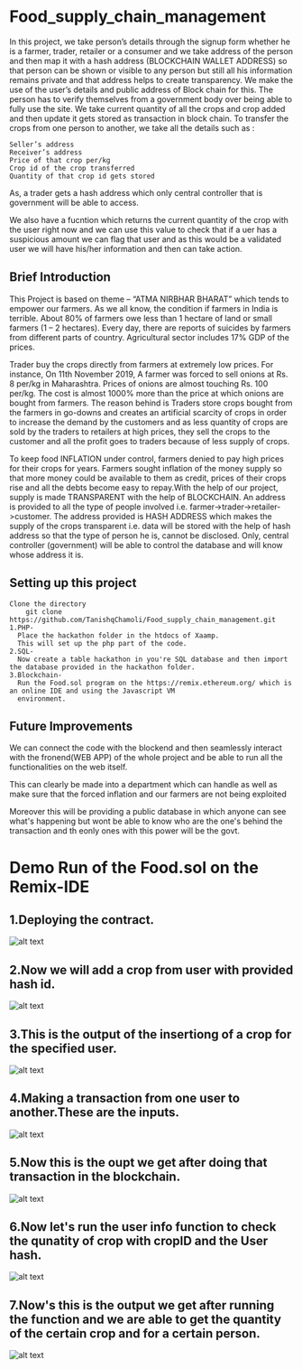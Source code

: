 # Food_supply_chain_management

In this project, we take person’s details through the signup form whether he is a farmer, trader, retailer or a consumer and we take address
of the person and then map it with a hash address (BLOCKCHAIN WALLET ADDRESS) so that person can be shown or visible to any person but still
all his information remains private and that address helps to create transparency. We make the use of the user’s details and public address of
Block chain for this.  The person has to verify themselves from a government body over being able to fully use the site. We take current quantity
of all the crops and crop added and then update it gets stored as transaction in block chain. To transfer the crops from one person to another,
we take all the details such as :

    Seller’s address
    Receiver’s address
    Price of that crop per/kg
    Crop id of the crop transferred
    Quantity of that crop id gets stored
  
As, a trader gets a hash address which only central controller that is government will be able to access.

We also have a fucntion which returns the current quantity of the crop with the user right now and we can use this value to check that if a uer has a suspicious amount we can flag that user and as this would be a validated user we will have his/her information and then can take action.


## Brief Introduction

This Project is based on theme – “ATMA NIRBHAR BHARAT” which tends to empower our farmers. As we all know, the condition if farmers in India is terrible.
About 80% of farmers owe less than 1 hectare of land or small farmers (1 – 2 hectares). Every day, there are reports of suicides by farmers from different
parts of country. Agricultural sector includes 17% GDP of the prices.


Trader buy the crops directly from farmers at extremely low prices. For instance, On 11th November 2019,  A farmer was forced to sell onions at
Rs. 8 per/kg in Maharashtra. Prices of onions are almost touching Rs. 100 per/kg. The cost is almost 1000% more than the price at which onions
are bought from farmers. The reason behind is Traders store crops bought from the farmers in go-downs and creates an artificial scarcity of crops
in order to increase the demand by the customers and as less quantity of crops are sold by the traders to retailers at high prices, they sell the crops
to the customer and all the profit goes to traders because of less supply of crops. 


To keep food INFLATION under control, farmers denied to pay high prices for their crops for years. Farmers sought inflation of the money supply so that
more money could be available to them as credit, prices of their crops rise and all the debts become easy to repay.With the help of our project, supply
is made TRANSPARENT with the help of BLOCKCHAIN. An address is provided to all the type of people involved i.e. farmer->trader->retailer->customer. The
address provided is HASH ADDRESS which makes the supply of the crops transparent i.e. data will be stored with the help of hash address so that the type
of person he is, cannot be disclosed. Only, central controller (government) will be able to control the database and will know whose address it is. 

## Setting up this project
    
    Clone the directory
        git clone https://github.com/TanishqChamoli/Food_supply_chain_management.git
    1.PHP-
      Place the hackathon folder in the htdocs of Xaamp.
      This will set up the php part of the code.
    2.SQL-
      Now create a table hackathon in you're SQL database and then import the database provided in the hackathon folder.
    3.Blockchain-
      Run the Food.sol program on the https://remix.ethereum.org/ which is an online IDE and using the Javascript VM
      environment.

## Future Improvements

We can connect the code with the blockend and then seamlessly interact with the fronend(WEB APP) of the whole project
and be able to run all the functionalities on the web itself.

This can clearly be made into a department which can handle as well as make sure that the forced inflation and our farmers
are not being exploited

Moreover this will be providing a public database in which anyone can see what's happening but wont be able to know
who are the one's behind the transaction and th eonly ones with this power will be the govt.

# Demo Run of the Food.sol on the Remix-IDE
## 1.Deploying the contract.
![alt text](https://github.com/TanishqChamoli/Food_supply_chain_management/blob/main/images/deploy.png?raw=true)

## 2.Now we will add a crop from user with provided hash id.
![alt text](https://github.com/TanishqChamoli/Food_supply_chain_management/blob/main/images/add_crop.png?raw=true)


## 3.This is the output of the insertiong of a crop for the specified user.
![alt text](https://github.com/TanishqChamoli/Food_supply_chain_management/blob/main/images/add_crop_op.png?raw=true)


## 4.Making a transaction from one user to another.These are the inputs.
![alt text](https://github.com/TanishqChamoli/Food_supply_chain_management/blob/main/images/transfer_crop_para.png?raw=true)


## 5.Now this is the oupt we get after doing that transaction in the blockchain.
![alt text](https://github.com/TanishqChamoli/Food_supply_chain_management/blob/main/images/transfer_crop_op.png?raw=true)

## 6.Now let's run the user info function to check the qunatity of crop with cropID and the User hash.
![alt text](https://github.com/TanishqChamoli/Food_supply_chain_management/blob/main/images/user_info_para.png?raw=true)

## 7.Now's this is the output we get after running the function and we are able to get the quantity of the certain crop and for a certain person.
![alt text](https://github.com/TanishqChamoli/Food_supply_chain_management/blob/main/images/user_info_op.png?raw=true)
